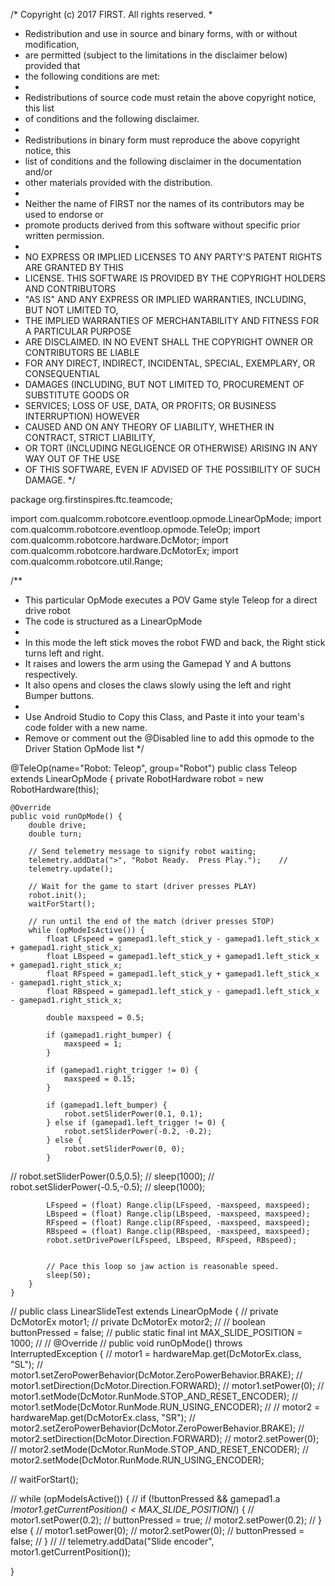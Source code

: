 /* Copyright (c) 2017 FIRST. All rights reserved.
 *
 * Redistribution and use in source and binary forms, with or without modification,
 * are permitted (subject to the limitations in the disclaimer below) provided that
 * the following conditions are met:
 *
 * Redistributions of source code must retain the above copyright notice, this list
 * of conditions and the following disclaimer.
 *
 * Redistributions in binary form must reproduce the above copyright notice, this
 * list of conditions and the following disclaimer in the documentation and/or
 * other materials provided with the distribution.
 *
 * Neither the name of FIRST nor the names of its contributors may be used to endorse or
 * promote products derived from this software without specific prior written permission.
 *
 * NO EXPRESS OR IMPLIED LICENSES TO ANY PARTY'S PATENT RIGHTS ARE GRANTED BY THIS
 * LICENSE. THIS SOFTWARE IS PROVIDED BY THE COPYRIGHT HOLDERS AND CONTRIBUTORS
 * "AS IS" AND ANY EXPRESS OR IMPLIED WARRANTIES, INCLUDING, BUT NOT LIMITED TO,
 * THE IMPLIED WARRANTIES OF MERCHANTABILITY AND FITNESS FOR A PARTICULAR PURPOSE
 * ARE DISCLAIMED. IN NO EVENT SHALL THE COPYRIGHT OWNER OR CONTRIBUTORS BE LIABLE
 * FOR ANY DIRECT, INDIRECT, INCIDENTAL, SPECIAL, EXEMPLARY, OR CONSEQUENTIAL
 * DAMAGES (INCLUDING, BUT NOT LIMITED TO, PROCUREMENT OF SUBSTITUTE GOODS OR
 * SERVICES; LOSS OF USE, DATA, OR PROFITS; OR BUSINESS INTERRUPTION) HOWEVER
 * CAUSED AND ON ANY THEORY OF LIABILITY, WHETHER IN CONTRACT, STRICT LIABILITY,
 * OR TORT (INCLUDING NEGLIGENCE OR OTHERWISE) ARISING IN ANY WAY OUT OF THE USE
 * OF THIS SOFTWARE, EVEN IF ADVISED OF THE POSSIBILITY OF SUCH DAMAGE.
 */

package org.firstinspires.ftc.teamcode;

import com.qualcomm.robotcore.eventloop.opmode.LinearOpMode;
import com.qualcomm.robotcore.eventloop.opmode.TeleOp;
import com.qualcomm.robotcore.hardware.DcMotor;
import com.qualcomm.robotcore.hardware.DcMotorEx;
import com.qualcomm.robotcore.util.Range;

/**
 * This particular OpMode executes a POV Game style Teleop for a direct drive robot
 * The code is structured as a LinearOpMode
 *
 * In this mode the left stick moves the robot FWD and back, the Right stick turns left and right.
 * It raises and lowers the arm using the Gamepad Y and A buttons respectively.
 * It also opens and closes the claws slowly using the left and right Bumper buttons.
 *
 * Use Android Studio to Copy this Class, and Paste it into your team's code folder with a new name.
 * Remove or comment out the @Disabled line to add this opmode to the Driver Station OpMode list
 */

@TeleOp(name="Robot: Teleop", group="Robot")
public class Teleop extends LinearOpMode {
    private RobotHardware robot = new RobotHardware(this);

    @Override
    public void runOpMode() {
        double drive;
        double turn;

        // Send telemetry message to signify robot waiting;
        telemetry.addData(">", "Robot Ready.  Press Play.");    //
        telemetry.update();

        // Wait for the game to start (driver presses PLAY)
        robot.init();
        waitForStart();

        // run until the end of the match (driver presses STOP)
        while (opModeIsActive()) {
            float LFspeed = gamepad1.left_stick_y - gamepad1.left_stick_x + gamepad1.right_stick_x;
            float LBspeed = gamepad1.left_stick_y + gamepad1.left_stick_x + gamepad1.right_stick_x;
            float RFspeed = gamepad1.left_stick_y + gamepad1.left_stick_x - gamepad1.right_stick_x;
            float RBspeed = gamepad1.left_stick_y - gamepad1.left_stick_x - gamepad1.right_stick_x;

            double maxspeed = 0.5;

            if (gamepad1.right_bumper) {
                maxspeed = 1;
            }

            if (gamepad1.right_trigger != 0) {
                maxspeed = 0.15;
            }

            if (gamepad1.left_bumper) {
                robot.setSliderPower(0.1, 0.1);
            } else if (gamepad1.left_trigger != 0) {
                robot.setSliderPower(-0.2, -0.2);
            } else {
                robot.setSliderPower(0, 0);
            }
//            robot.setSliderPower(0.5,0.5);
//            sleep(1000);
//            robot.setSliderPower(-0.5,-0.5);
//            sleep(1000);


            LFspeed = (float) Range.clip(LFspeed, -maxspeed, maxspeed);
            LBspeed = (float) Range.clip(LBspeed, -maxspeed, maxspeed);
            RFspeed = (float) Range.clip(RFspeed, -maxspeed, maxspeed);
            RBspeed = (float) Range.clip(RBspeed, -maxspeed, maxspeed);
            robot.setDrivePower(LFspeed, LBspeed, RFspeed, RBspeed);


            // Pace this loop so jaw action is reasonable speed.
            sleep(50);
        }
    }
//    public class LinearSlideTest extends LinearOpMode {
//        private DcMotorEx motor1;
//        private DcMotorEx motor2;
//
//        boolean buttonPressed = false;
//        public static final int MAX_SLIDE_POSITION = 1000;
//
//        @Override
//        public void runOpMode() throws InterruptedException {
//            motor1 = hardwareMap.get(DcMotorEx.class, "SL");
//            motor1.setZeroPowerBehavior(DcMotor.ZeroPowerBehavior.BRAKE);
//            motor1.setDirection(DcMotor.Direction.FORWARD);
//            motor1.setPower(0);
//            motor1.setMode(DcMotor.RunMode.STOP_AND_RESET_ENCODER);
//            motor1.setMode(DcMotor.RunMode.RUN_USING_ENCODER);
//
//            motor2 = hardwareMap.get(DcMotorEx.class, "SR");
//            motor2.setZeroPowerBehavior(DcMotor.ZeroPowerBehavior.BRAKE);
//            motor2.setDirection(DcMotor.Direction.FORWARD);
//            motor2.setPower(0);
//            motor2.setMode(DcMotor.RunMode.STOP_AND_RESET_ENCODER);
//            motor2.setMode(DcMotor.RunMode.RUN_USING_ENCODER);


//            waitForStart();

//            while (opModeIsActive()) {
//                if (!buttonPressed && gamepad1.a /*motor1.getCurrentPosition() < MAX_SLIDE_POSITION*/) {
//                    motor1.setPower(0.2);
//                    buttonPressed = true;
//                    motor2.setPower(0.2);
//                } else {
//                    motor1.setPower(0);
//                    motor2.setPower(0);
//                    buttonPressed = false;
//                }
//
//                telemetry.addData("Slide encoder", motor1.getCurrentPosition());

}
